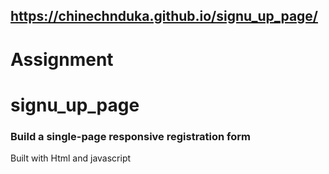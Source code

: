 ## https://chinechnduka.github.io/signu_up_page/

# Assignment

# signu_up_page

### Build a single-page responsive registration form 

Built with Html and javascript

